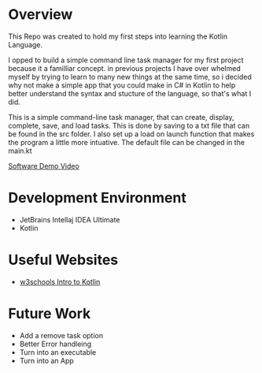# Overview

This Repo was created to hold my first steps into learning the Kotlin Language.

I opped to build a simple command line task manager for my first project because it a familliar concept.
in previous projects I have over whelmed myself by trying to learn to many new things at the same time,
so i decided why not make a simple app that you could make in C# in Kotlin to help better understand the
syntax and stucture of the language, so that's what I did.

This is a simple command-line task manager, that can create, display, complete, save, and load tasks.
This is done by saving to a txt file that can be found in the src folder. I also set up a load on launch 
function that makes the program a little more intuative. The default file can be changed in the main.kt

[Software Demo Video](https://www.youtube.com/watch?v=1Lh_FdWpgOY&list=PLxORc4ofeHmnmZIp6qt-c3si0NcvjCy0A&index=10)

# Development Environment

- JetBrains Intellaj IDEA Ultimate
- Kotlin

# Useful Websites

- [w3schools Intro to Kotlin]([http://url.link.goes.here](https://www.w3schools.com/kotlin/index.php))

# Future Work

- Add a remove task option
- Better Error handleing
- Turn into an executable
- Turn into an App
